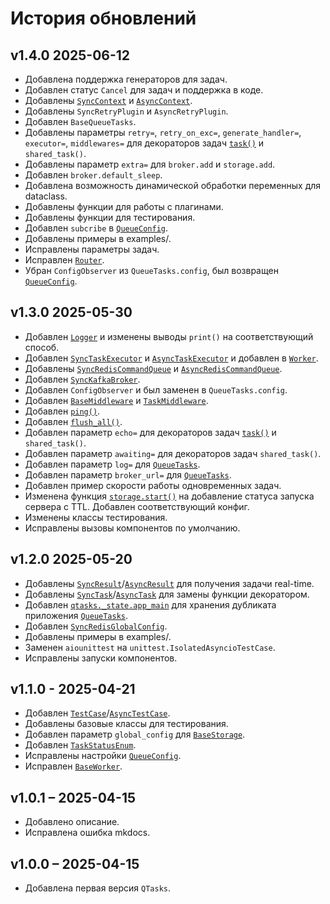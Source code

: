 # История обновлений

## v1.4.0 2025-06-12
- Добавлена поддержка генераторов для задач.
- Добавлен статус `Cancel` для задач и поддержка в коде.
- Добавлены [`SyncContext`](/qtasks/ru/api/contexts/sync_context/) и [`AsyncContext`](/qtasks/ru/api/contexts/async_context/).
- Добавлены `SyncRetryPlugin` и `AsyncRetryPlugin`.
- Добавлен `BaseQueueTasks`.
- Добавлены параметры `retry=`, `retry_on_exc=`, `generate_handler=`, `executor=`, `middlewares=` для декораторов задач [`task()`](/qtasks/ru/api/queuetasks/#qtasks.qtasks.QueueTasks.task) и `shared_task()`.
- Добавлены параметр `extra=` для `broker.add` и `storage.add`.
- Добавлен `broker.default_sleep`.
- Добавлена возможность динамической обработки переменных для dataclass.
- Добавлены функции для работы с плагинами.
- Добавлены функции для тестирования.
- Добавлен `subcribe` в [`QueueConfig`](/qtasks/ru/api/schemas/queueconfig/).
- Добавлены примеры в examples/.
- Исправлены параметры задач.
- Исправлен [`Router`](/qtasks/ru/api/router/).
- Убран `ConfigObserver` из `QueueTasks.config`, был возвращен [`QueueConfig`](/qtasks/ru/api/schemas/queueconfig/).

## v1.3.0 2025-05-30
- Добавлен [`Logger`](/qtasks/ru/api/logs/) и изменены выводы `print()` на соответствующий способ.
- Добавлен [`SyncTaskExecutor`](/qtasks/ru/api/executors/sync_task_executor/) и [`AsyncTaskExecutor`](/qtasks/ru/api/executors/async_task_executor/) и добавлен в [`Worker`](/qtasks/ru/api/workers/baseworker/).
- Добавлены [`SyncRedisCommandQueue`](/qtasks/ru/api/classes/sync_redis_commands/) и [`AsyncRedisCommandQueue`](/qtasks/ru/api/classes/async_redis_commands/).
- Добавлен [`SyncKafkaBroker`](/qtasks/ru/api/brokers/sync_kafkabroker/).
- Добавлен `ConfigObserver` и был заменен в `QueueTasks.config`.
- Добавлен [`BaseMiddleware`](/qtasks/ru/api/middlewares/basemiddleware/) и [`TaskMiddleware`](/qtasks/ru/api/middlewares/task_middleware/).
- Добавлен [`ping()`](/qtasks/ru/api/queuetasks/#qtasks.qtasks.QueueTasks.ping).
- Добавлен [`flush_all()`](/qtasks/ru/api/queuetasks/#qtasks.qtasks.QueueTasks.flush_all).
- Добавлен параметр `echo=` для декораторов задач [`task()`](/qtasks/ru/api/queuetasks/#qtasks.qtasks.QueueTasks.task) и `shared_task()`.
- Добавлен параметр `awaiting=` для декораторов задач `shared_task()`.
- Добавлен параметр `log=` для [`QueueTasks`](/qtasks/ru/api/queuetasks/).
- Добавлен параметр `broker_url=` для [`QueueTasks`](/qtasks/ru/api/queuetasks/).
- Добавлен пример скорости работы одновременных задач.
- Изменена функция [`storage.start()`](/qtasks/ru/api/storages/basestorage/#qtasks.storages.base.BaseStorage.start) на добавление статуса запуска сервера с TTL. Добавлен соответствующий конфиг.
- Изменены классы тестирования.
- Исправлены вызовы компонентов по умолчанию.

## v1.2.0 2025-05-20
- Добавлены [`SyncResult`](/qtasks/ru/api/results/sync_result)/[`AsyncResult`](/qtasks/ru/api/results/async_result) для получения задачи real-time.
- Добавлены [`SyncTask`](/qtasks/ru/api/registries/sync_task_decorator)/[`AsyncTask`](/qtasks/ru/api/registries/async_task_decorator) для замены функции декоратором.
- Добавлен [`qtasks._state.app_main`](/qtasks/ru/api/states/#qtasks._state.app_main) для хранения дубликата приложения [`QueueTasks`](/qtasks/ru/api/queuetasks).
- Добавлен [`SyncRedisGlobalConfig`](/qtasks/ru/api/globalconfig/sync_redisglobalconfig).
- Добавлены примеры в examples/.
- Заменен `aiounittest` на `unittest.IsolatedAsyncioTestCase`.
- Исправлены запуски компонентов.

## v1.1.0 - 2025-04-21
- Добавлен [`TestCase`](/qtasks/ru/api/tests/sync_testcase/)/[`AsyncTestCase`](/qtasks/ru/api/tests/async_testcase/).
- Добавлены базовые классы для тестирования.
- Добавлен параметр `global_config` для [`BaseStorage`](/qtasks/ru/api/storages/basestorage/).
- Добавлен [`TaskStatusEnum`](/qtasks/ru/api/schemas/task_status_enum/).
- Исправлены настройки [`QueueConfig`](/qtasks/ru/api/schemas/queueconfig/).
- Исправлен [`BaseWorker`](/qtasks/ru/api/workers/baseworker/).

## v1.0.1 – 2025-04-15
- Добавлено описание.
- Исправлена ошибка mkdocs.

## v1.0.0 – 2025-04-15
- Добавлена первая версия `QTasks`.
